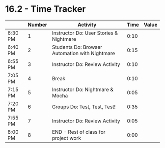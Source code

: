# 16.2 - Time Tracker

|         | Number | Activity                                       | Time | Value |
| ------- | ------ | ---------------------------------------------- | ---- | ----- |
| 6:30 PM | 1      | Instructor Do: User Stories & Nightmare        | 0:10 |       |
| 6:40 PM | 2      | Students Do: Browser Automation with Nightmare | 0:15 |       |
| 6:55 PM | 3      | Instructor Do: Review Activity                 | 0:10 |       |
| 7:05 PM | 4      | Break                                          | 0:10 |       |
| 7:15 PM | 5      | Instructor Do: Nightmare & Mocha               | 0:05 |       |
| 7:20 PM | 6      | Groups Do: Test, Test, Test!                   | 0:35 |       |
| 7:55 PM | 7      | Instructor Do: Review Activity                 | 0:05 |       |
| 8:00 PM | 8      | END - Rest of class for project work           | 0:00 |       |
